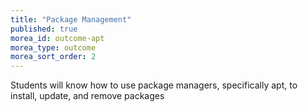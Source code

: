 ```yaml
---
title: "Package Management"
published: true
morea_id: outcome-apt
morea_type: outcome
morea_sort_order: 2
---
```


Students will know how to use package managers, specifically apt, to install, update, and remove packages
